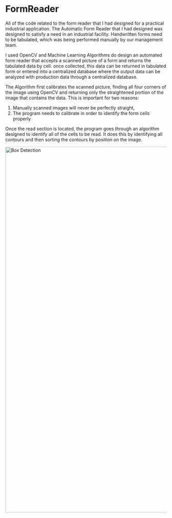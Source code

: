 # FormReader
All of the code related to the form reader that I had designed for a practical industrial application.
The Automatic Form Reader that I had designed was designed to satisfy a need in an industrial facility. 
Handwritten forms need to be tabulated, which was being performed manually by our management team.

I used OpenCV and Machine Learning Algorithms do design an automated form reader that accepts a scanned picture of a form and returns the tabulated data by cell. once collected, this data can be returned in tabulated form or entered into a centralized database where the output data can be analyzed with production data through a centralized database.

The Algorithm first calibrates the scanned picture, finding all four corners of the image using OpenCV and returning only the straightened portion of the image that contains the data. This is important for two reasons:
1. Manually scanned images will never be perfectly straight,
2. The program needs to calibrate in order to identify the form cells properly

Once the read section is located, the program goes through an algorithm designed to identify all of the cells to be read. It does this by identifying all contours and then sorting the contours by position on the image. 

<img width="1138" alt="Box Detection" src="https://github.com/mklimek25/FormReader/assets/90988711/fe83fb9e-4edb-457b-af60-b760b9746008">

